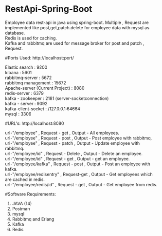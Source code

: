 # RestApi-Spring-Boot
Employee data rest-api in java using spring-boot.
Multiple , Request are implemented like post,get,patch.delete for employee data with mysql as database.<br />
Redis is used for caching.<br />
Kafka and rabbitmq are used for message broker for post and patch , Request.<br />

#Ports Used: http://localhost:port/

Elastic search : 9200<br />
kibana : 5601<br />
rabbitmq-server : 5672<br />
rabbitmq management : 15672<br />
Apache-server (Current Project) : 8080<br />
redis-server : 6379<br />
kafka - zookeeper : 2181 (server-socketconnection)<br />
kafka - server : 9092<br />
kafka-client-socket : /127.0.0.1:64664 <br />
mysql : 3306<br />

#URL's: http://localhost:8080

url-"/employee"       , Request - get    , Output - All employees.<br />
url-"/employee"       , Request - post   , Output - Post employee with rabbitmq.<br />
url-"/employee"       , Request - patch  , Output - Update employee with rabbitmq.<br />
url-"/employee/id"    , Request - Delete , Output - Delete an employee.<br />
url-"/employee/id"    , Request - get    , Output - get an employee.<br />
url-"/employee/kafka" , Request - post   , Output - Post an employee with kafka.<br />
url-"/employee/redisentry" , Request-get   , Output - Get employees which are cached in redis.<br />
url-"/employee/redis/id" , Request - get   , Output - Get employee from redis.<br />

#Software Requirements:
<ol>
<li> JAVA (14)</li>
<li> Postman </li>
<li> mysql </li>
<li> Rabbitmq and Erlang</li>
<li> Kafka </li>
<li> Redis </li>
</ol>
